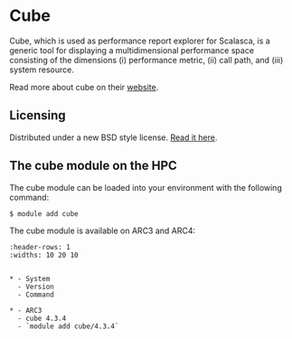 # Cube

Cube, which is used as performance report explorer for Scalasca, is a generic tool for displaying a multidimensional performance space consisting of the dimensions (i) performance metric, (ii) call path, and (iii) system resource.



Read more about cube on their [website](https://www.scalasca.org/software/cube-4.x/).





## Licensing 

Distributed under a new BSD style license. [Read it here](http://scalasca.org/scalasca/front_content.php?idart=1094).



## The cube module on the HPC

The cube module can be loaded into your environment with the following command:

```bash
$ module add cube
```

The cube module is available on ARC3 and ARC4:

```{list-table}
:header-rows: 1
:widths: 10 20 10


* - System
  - Version
  - Command

* - ARC3
  - cube 4.3.4
  - `module add cube/4.3.4`

```
